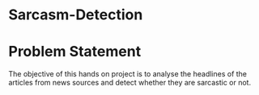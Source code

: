 # Sarcasm-Detection
# Problem Statement
The objective of this hands on project is to analyse the headlines of the articles from news sources and detect whether they are sarcastic or not.
